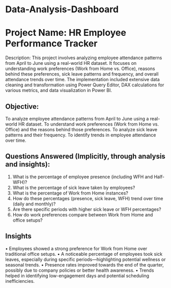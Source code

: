# Data-Analysis-Dashboard

# Project Name: HR Employee Performance Tracker
Description: This project involves analyzing employee attendance patterns from April to June using a real-world HR dataset. It focuses on understanding work preferences (Work from Home vs. Office), reasons behind these preferences, sick leave patterns and frequency, and overall attendance trends over time.  The implementation included extensive data cleaning and transformation using Power Query Editor, DAX calculations for various metrics, and data visualization in Power BI. 


## Objective:

To analyze employee attendance patterns from April to June using a real-world HR dataset. 
To understand work preferences (Work from Home vs. Office) and the reasons behind those preferences. 
To analyze sick leave patterns and their frequency. 
To identify trends in employee attendance over time. 

## Questions Answered (Implicitly, through analysis and insights):

1. What is the percentage of employee presence (including WFH and Half-WFH)? 
2. What is the percentage of sick leave taken by employees? 
3. What is the percentage of Work from Home instances? 
4. How do these percentages (presence, sick leave, WFH) trend over time (daily and monthly)? 
5. Are there specific periods with higher sick leave or WFH percentages? 
6. How do work preferences compare between Work from Home and office setups? 

## Insights 

• Employees showed a strong preference for Work from Home over traditional office 
setups.
• A noticeable percentage of employees took sick leaves, especially during specific 
periods—highlighting potential wellness or seasonal trends.
• Presence rates improved towards the end of the quarter, possibly due to company 
policies or better health awareness.
• Trends helped in identifying low-engagement days and potential scheduling 
inefficiencies.

